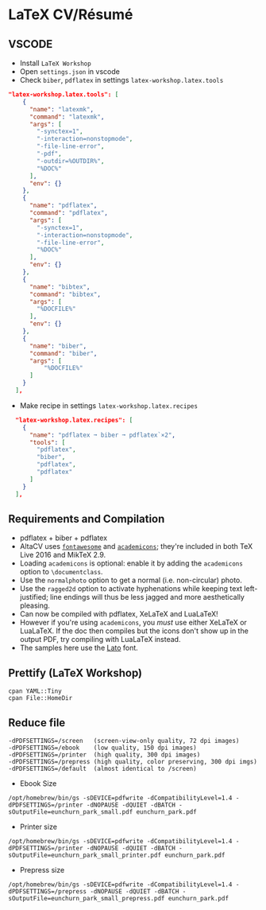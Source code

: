 # LaTeX CV/Résumé

## VSCODE

- Install `LaTeX Workshop`
- Open `settings.json` in vscode
- Check `biber`, `pdflatex` in settings `latex-workshop.latex.tools`

```json
"latex-workshop.latex.tools": [
    {
      "name": "latexmk",
      "command": "latexmk",
      "args": [
        "-synctex=1",
        "-interaction=nonstopmode",
        "-file-line-error",
        "-pdf",
        "-outdir=%OUTDIR%",
        "%DOC%"
      ],
      "env": {}
    },
    {
      "name": "pdflatex",
      "command": "pdflatex",
      "args": [
        "-synctex=1",
        "-interaction=nonstopmode",
        "-file-line-error",
        "%DOC%"
      ],
      "env": {}
    },
    {
      "name": "bibtex",
      "command": "bibtex",
      "args": [
        "%DOCFILE%"
      ],
      "env": {}
    },
    {
      "name": "biber",
      "command": "biber",
      "args": [
          "%DOCFILE%"
      ]
    }
  ],
```

- Make recipe in settings `latex-workshop.latex.recipes`

```json
  "latex-workshop.latex.recipes": [
    {
      "name": "pdflatex ➞ biber ➞ pdflatex`×2",
      "tools": [
        "pdflatex",
        "biber",
        "pdflatex",
        "pdflatex"
      ]
    }
  ],
```

## Requirements and Compilation

- pdflatex + biber + pdflatex
- AltaCV uses [`fontawesome`](http://www.ctan.org/pkg/fontawesome) and [`academicons`](http://www.ctan.org/pkg/academicons); they're included in both TeX Live 2016 and MikTeX 2.9.
- Loading `academicons` is optional: enable it by adding the `academicons` option to `\documentclass`.
- Use the `normalphoto` option to get a normal (i.e. non-circular) photo.
- Use the `ragged2d` option to activate hyphenations while keeping text left-justified; line endings will thus be less jagged and more aesthetically pleasing.
- Can now be compiled with pdflatex, XeLaTeX and LuaLaTeX!
- However if you're using `academicons`, you _must_ use either XeLaTeX or LuaLaTeX. If the doc then compiles but the icons don't show up in the output PDF, try compiling with LuaLaTeX instead.
- The samples here use the [Lato](http://www.latofonts.com/lato-free-fonts/) font.

## Prettify (LaTeX Workshop)

```
cpan YAML::Tiny
cpan File::HomeDir
```

## Reduce file

```
-dPDFSETTINGS=/screen   (screen-view-only quality, 72 dpi images)
-dPDFSETTINGS=/ebook    (low quality, 150 dpi images)
-dPDFSETTINGS=/printer  (high quality, 300 dpi images)
-dPDFSETTINGS=/prepress (high quality, color preserving, 300 dpi imgs)
-dPDFSETTINGS=/default  (almost identical to /screen)
```

- Ebook Size
```
/opt/homebrew/bin/gs -sDEVICE=pdfwrite -dCompatibilityLevel=1.4 -dPDFSETTINGS=/printer -dNOPAUSE -dQUIET -dBATCH -sOutputFile=eunchurn_park_small.pdf eunchurn_park.pdf
```

- Printer size
```
/opt/homebrew/bin/gs -sDEVICE=pdfwrite -dCompatibilityLevel=1.4 -dPDFSETTINGS=/printer -dNOPAUSE -dQUIET -dBATCH -sOutputFile=eunchurn_park_small_printer.pdf eunchurn_park.pdf
```

- Prepress size

```
/opt/homebrew/bin/gs -sDEVICE=pdfwrite -dCompatibilityLevel=1.4 -dPDFSETTINGS=/prepress -dNOPAUSE -dQUIET -dBATCH -sOutputFile=eunchurn_park_small_prepress.pdf eunchurn_park.pdf
```